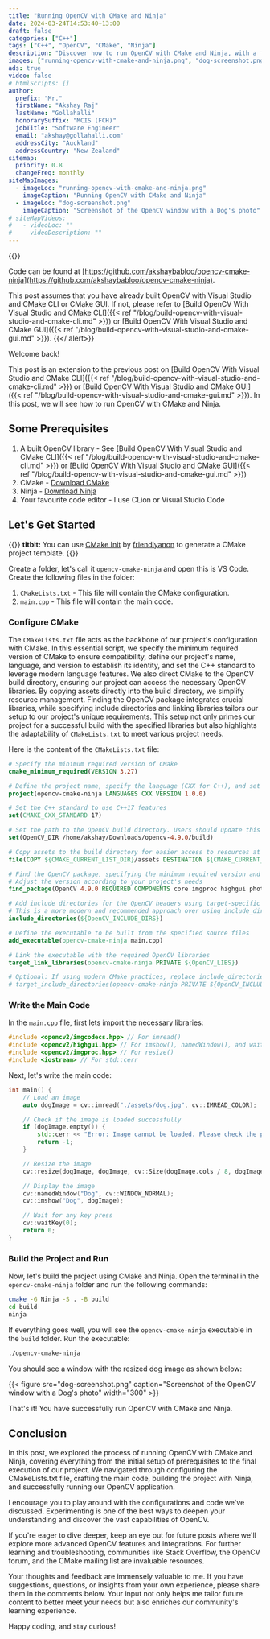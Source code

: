 ```yaml
---
title: "Running OpenCV with CMake and Ninja"
date: 2024-03-24T14:53:40+13:00
draft: false
categories: ["C++"]
tags: ["C++", "OpenCV", "CMake", "Ninja"]
description: "Discover how to run OpenCV with CMake and Ninja, with a focus on the prerequisites, configuration, and execution steps. I'll guide you through the process of setting up the CMake configuration file, writing the main code, building the project, and running the executable."
images: ["running-opencv-with-cmake-and-ninja.png", "dog-screenshot.png"]
ads: true
video: false
# htmlScripts: []
author:
  prefix: "Mr."
  firstName: "Akshay Raj"
  lastName: "Gollahalli"
  honorarySuffix: "MCIS (FCH)"
  jobTitle: "Software Engineer"
  email: "akshay@gollahalli.com"
  addressCity: "Auckland"
  addressCountry: "New Zealand"
sitemap:
  priority: 0.8
  changeFreq: monthly
siteMapImages:
  - imageLoc: "running-opencv-with-cmake-and-ninja.png"
    imageCaption: "Running OpenCV with CMake and Ninja"
  - imageLoc: "dog-screenshot.png"
    imageCaption: "Screenshot of the OpenCV window with a Dog's photo"
# siteMapVideos:
#   - videoLoc: ""
#     videoDescription: ""
---
```


{{<alert>}}

Code can be found at [https://github.com/akshaybabloo/opencv-cmake-ninja](https://github.com/akshaybabloo/opencv-cmake-ninja).

This post assumes that you have already built OpenCV with Visual Studio and CMake CLI or CMake GUI. If not, please refer to [Build OpenCV With Visual Studio and CMake CLI]({{< ref "/blog/build-opencv-with-visual-studio-and-cmake-cli.md" >}}) or [Build OpenCV With Visual Studio and CMake GUI]({{< ref "/blog/build-opencv-with-visual-studio-and-cmake-gui.md" >}}).
{{</ alert>}}

<!--adsense-->

Welcome back!

This post is an extension to the previous post on [Build OpenCV With Visual Studio and CMake CLI]({{< ref "/blog/build-opencv-with-visual-studio-and-cmake-cli.md" >}}) or [Build OpenCV With Visual Studio and CMake GUI]({{< ref "/blog/build-opencv-with-visual-studio-and-cmake-gui.md" >}}). In this post, we will see how to run OpenCV with CMake and Ninja.

## Some Prerequisites

1. A built OpenCV library - See [Build OpenCV With Visual Studio and CMake CLI]({{< ref "/blog/build-opencv-with-visual-studio-and-cmake-cli.md" >}}) or [Build OpenCV With Visual Studio and CMake GUI]({{< ref "/blog/build-opencv-with-visual-studio-and-cmake-gui.md" >}})
2. CMake - [Download CMake](https://cmake.org/download/)
3. Ninja - [Download Ninja](https://github.com/ninja-build/ninja/releases)
4. Your favourite code editor - I use CLion or Visual Studio Code

## Let's Get Started

{{<alert>}}
**titbit:** You can use [CMake Init](https://github.com/friendlyanon/cmake-init) by [friendlyanon](https://github.com/friendlyanon) to generate a CMake project template.
{{</alert>}}

Create a folder, let's call it `opencv-cmake-ninja` and open this is VS Code. Create the following files in the folder:

1. `CMakeLists.txt` - This file will contain the CMake configuration.
2. `main.cpp` - This file will contain the main code.

### Configure CMake

The `CMakeLists.txt` file acts as the backbone of our project's configuration with CMake. In this essential script, we specify the minimum required version of CMake to ensure compatibility, define our project's name, language, and version to establish its identity, and set the C++ standard to leverage modern language features. We also direct CMake to the OpenCV build directory, ensuring our project can access the necessary OpenCV libraries. By copying assets directly into the build directory, we simplify resource management. Finding the OpenCV package integrates crucial libraries, while specifying include directories and linking libraries tailors our setup to our project's unique requirements. This setup not only primes our project for a successful build with the specified libraries but also highlights the adaptability of `CMakeLists.txt` to meet various project needs.

Here is the content of the `CMakeLists.txt` file:

```cmake
# Specify the minimum required version of CMake
cmake_minimum_required(VERSION 3.27)

# Define the project name, specify the language (CXX for C++), and set its version
project(opencv-cmake-ninja LANGUAGES CXX VERSION 1.0.0)

# Set the C++ standard to use C++17 features
set(CMAKE_CXX_STANDARD 17)

# Set the path to the OpenCV build directory. Users should update this path accordingly.
set(OpenCV_DIR /home/akshay/Downloads/opencv-4.9.0/build)

# Copy assets to the build directory for easier access to resources at runtime
file(COPY ${CMAKE_CURRENT_LIST_DIR}/assets DESTINATION ${CMAKE_CURRENT_BINARY_DIR})

# Find the OpenCV package, specifying the minimum required version and necessary components
# Adjust the version according to your project's needs
find_package(OpenCV 4.9.0 REQUIRED COMPONENTS core imgproc highgui photo)

# Add include directories for the OpenCV headers using target-specific command
# This is a more modern and recommended approach over using include_directories
include_directories(${OpenCV_INCLUDE_DIRS})

# Define the executable to be built from the specified source files
add_executable(opencv-cmake-ninja main.cpp)

# Link the executable with the required OpenCV libraries
target_link_libraries(opencv-cmake-ninja PRIVATE ${OpenCV_LIBS})

# Optional: If using modern CMake practices, replace include_directories with target_include_directories
# target_include_directories(opencv-cmake-ninja PRIVATE ${OpenCV_INCLUDE_DIRS})
```

### Write the Main Code

In the `main.cpp` file, first lets import the necessary libraries:

```cpp
#include <opencv2/imgcodecs.hpp> // For imread()
#include <opencv2/highgui.hpp> // For imshow(), namedWindow(), and waitKey()
#include <opencv2/imgproc.hpp> // For resize()
#include <iostream> // For std::cerr
```

Next, let's write the main code:

```cpp
int main() {
    // Load an image
    auto dogImage = cv::imread("./assets/dog.jpg", cv::IMREAD_COLOR);

    // Check if the image is loaded successfully
    if (dogImage.empty()) {
        std::cerr << "Error: Image cannot be loaded. Please check the path." << std::endl;
        return -1;
    }

    // Resize the image
    cv::resize(dogImage, dogImage, cv::Size(dogImage.cols / 8, dogImage.rows / 8));

    // Display the image
    cv::namedWindow("Dog", cv::WINDOW_NORMAL);
    cv::imshow("Dog", dogImage);

    // Wait for any key press
    cv::waitKey(0);
    return 0;
}
```

### Build the Project and Run

Now, let's build the project using CMake and Ninja. Open the terminal in the `opencv-cmake-ninja` folder and run the following commands:

```bash
cmake -G Ninja -S . -B build
cd build
ninja
```

If everything goes well, you will see the `opencv-cmake-ninja` executable in the `build` folder. Run the executable:

```bash
./opencv-cmake-ninja
```

You should see a window with the resized dog image as shown below:

{{< figure src="dog-screenshot.png" caption="Screenshot of the OpenCV window with a Dog's photo" width="300" >}}

That's it! You have successfully run OpenCV with CMake and Ninja.

## Conclusion

In this post, we explored the process of running OpenCV with CMake and Ninja, covering everything from the initial setup of prerequisites to the final execution of our project. We navigated through configuring the CMakeLists.txt file, crafting the main code, building the project with Ninja, and successfully running our OpenCV application.

I encourage you to play around with the configurations and code we've discussed. Experimenting is one of the best ways to deepen your understanding and discover the vast capabilities of OpenCV.

If you're eager to dive deeper, keep an eye out for future posts where we'll explore more advanced OpenCV features and integrations. For further learning and troubleshooting, communities like Stack Overflow, the OpenCV forum, and the CMake mailing list are invaluable resources.

Your thoughts and feedback are immensely valuable to me. If you have suggestions, questions, or insights from your own experience, please share them in the comments below. Your input not only helps me tailor future content to better meet your needs but also enriches our community's learning experience.

Happy coding, and stay curious!
